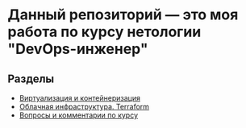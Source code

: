 # Данный репозиторий — это моя работа по курсу нетологии "DevOps-инженер"
## Разделы
- [Виртуализация и контейнеризация](homeworks/README.md)
- [Облачная инфраструктура. Terraform](ter-homeworks/README.md)
- [Вопросы и комментарии по курсу](Questions&Comments/README.md)